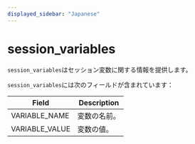 ```yaml
---
displayed_sidebar: "Japanese"
---
```


# session_variables

`session_variables`はセッション変数に関する情報を提供します。

`session_variables`には次のフィールドが含まれています：

| **Field**      | **Description**        |
| -------------- | ---------------------- |
| VARIABLE_NAME  | 変数の名前。          |
| VARIABLE_VALUE | 変数の値。            |